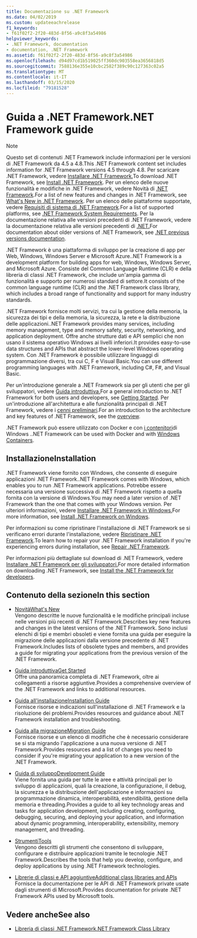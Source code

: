 ```yaml
---
title: Documentazione su .NET Framework
ms.date: 04/02/2019
ms.custom: updateeachrelease
f1_keywords:
- f61f02f2-2f20-483d-8f56-a9c8f3a54986
helpviewer_keywords:
- .NET Framework, documentation
- documentation, .NET Framework
ms.assetid: f61f02f2-2f20-483d-8f56-a9c8f3a54986
ms.openlocfilehash: d94d97cd1b519025ff360dc903558ea3656818d5
ms.sourcegitcommit: 7588136e355e10cbc2582f389c90c127363c02a5
ms.translationtype: MT
ms.contentlocale: it-IT
ms.lasthandoff: 03/15/2020
ms.locfileid: "79181528"
---
```

# <a name="net-framework-guide"></a><span data-ttu-id="cf685-102">Guida a .NET Framework</span><span class="sxs-lookup"><span data-stu-id="cf685-102">.NET Framework guide</span></span>

> [!NOTE]
> <span data-ttu-id="cf685-103">Questo set di contenuti .NET Framework include informazioni per le versioni di .NET Framework da 4.5 a 4.8.</span><span class="sxs-lookup"><span data-stu-id="cf685-103">This .NET Framework content set includes information for .NET Framework versions 4.5 through 4.8.</span></span> <span data-ttu-id="cf685-104">Per scaricare .NET Framework, vedere [Installare .NET Framework.](./install/guide-for-developers.md)</span><span class="sxs-lookup"><span data-stu-id="cf685-104">To download .NET Framework, see [Install .NET Framework](./install/guide-for-developers.md).</span></span> <span data-ttu-id="cf685-105">Per un elenco delle nuove funzionalità e modifiche in .NET Framework, vedere Novità di [.NET Framework](./whats-new/index.md).</span><span class="sxs-lookup"><span data-stu-id="cf685-105">For a list of new features and changes in .NET Framework, see [What's New in .NET Framework](./whats-new/index.md).</span></span> <span data-ttu-id="cf685-106">Per un elenco delle piattaforme supportate, vedere [Requisiti di sistema di .NET Framework](./get-started/system-requirements.md).</span><span class="sxs-lookup"><span data-stu-id="cf685-106">For a list of supported platforms, see [.NET Framework System Requirements](./get-started/system-requirements.md).</span></span> <span data-ttu-id="cf685-107">Per la documentazione relativa alle versioni precedenti di .NET Framework, vedere la documentazione relativa alle versioni precedenti di [.NET.](https://docs.microsoft.com/previous-versions/dotnet/)</span><span class="sxs-lookup"><span data-stu-id="cf685-107">For documentation about older versions of .NET Framework, see [.NET previous versions documentation](https://docs.microsoft.com/previous-versions/dotnet/).</span></span>

<span data-ttu-id="cf685-108">.NET Framework è una piattaforma di sviluppo per la creazione di app per Web, Windows, Windows Server e Microsoft Azure.</span><span class="sxs-lookup"><span data-stu-id="cf685-108">.NET Framework is a development platform for building apps for web, Windows, Windows Server, and Microsoft Azure.</span></span> <span data-ttu-id="cf685-109">Consiste del Common Language Runtime (CLR) e della libreria di classi .NET Framework, che include un'ampia gamma di funzionalità e supporto per numerosi standard di settore.</span><span class="sxs-lookup"><span data-stu-id="cf685-109">It consists of the common language runtime (CLR) and the .NET Framework class library, which includes a broad range of functionality and support for many industry standards.</span></span>

<span data-ttu-id="cf685-110">.NET Framework fornisce molti servizi, tra cui la gestione della memoria, la sicurezza dei tipi e della memoria, la sicurezza, la rete e la distribuzione delle applicazioni.</span><span class="sxs-lookup"><span data-stu-id="cf685-110">.NET Framework provides many services, including memory management, type and memory safety, security, networking, and application deployment.</span></span> <span data-ttu-id="cf685-111">Offre anche strutture dati e API semplici che non usano il sistema operativo Windows ai livelli inferiori.</span><span class="sxs-lookup"><span data-stu-id="cf685-111">It provides easy-to-use data structures and APIs that abstract the lower-level Windows operating system.</span></span> <span data-ttu-id="cf685-112">Con .NET Framework è possibile utilizzare linguaggi di programmazione diversi, tra cui C, F e Visual Basic.</span><span class="sxs-lookup"><span data-stu-id="cf685-112">You can use different programming languages with .NET Framework, including C#, F#, and Visual Basic.</span></span>

<span data-ttu-id="cf685-113">Per un'introduzione generale a .NET Framework sia per gli utenti che per gli sviluppatori, vedere [Guida introduttiva.](./get-started/index.md)</span><span class="sxs-lookup"><span data-stu-id="cf685-113">For a general introduction to .NET Framework for both users and developers, see [Getting Started](./get-started/index.md).</span></span> <span data-ttu-id="cf685-114">Per un'introduzione all'architettura e alle funzionalità principali di .NET Framework, vedere i [cenni preliminari](./get-started/overview.md).</span><span class="sxs-lookup"><span data-stu-id="cf685-114">For an introduction to the architecture and key features of .NET Framework, see the [overview](./get-started/overview.md).</span></span>

<span data-ttu-id="cf685-115">.NET Framework può essere utilizzato con Docker e con [i contenitori](/virtualization/windowscontainers/about/)di Windows .</span><span class="sxs-lookup"><span data-stu-id="cf685-115">.NET Framework can be used with Docker and with [Windows Containers](/virtualization/windowscontainers/about/).</span></span>

## <a name="installation"></a><span data-ttu-id="cf685-116">Installazione</span><span class="sxs-lookup"><span data-stu-id="cf685-116">Installation</span></span>

<span data-ttu-id="cf685-117">.NET Framework viene fornito con Windows, che consente di eseguire applicazioni .NET Framework.</span><span class="sxs-lookup"><span data-stu-id="cf685-117">.NET Framework comes with Windows, which enables you to run .NET Framework applications.</span></span> <span data-ttu-id="cf685-118">Potrebbe essere necessaria una versione successiva di .NET Framework rispetto a quella fornita con la versione di Windows.</span><span class="sxs-lookup"><span data-stu-id="cf685-118">You may need a later version of .NET Framework than the one that comes with your Windows version.</span></span> <span data-ttu-id="cf685-119">Per ulteriori informazioni, vedere [Installare .NET Framework in Windows.](./install/index.md)</span><span class="sxs-lookup"><span data-stu-id="cf685-119">For more information, see [Install .NET Framework on Windows](./install/index.md).</span></span>

<span data-ttu-id="cf685-120">Per informazioni su come ripristinare l'installazione di .NET Framework se si verificano errori durante l'installazione, vedere [Ripristinare .NET Framework](./install/repair.md).</span><span class="sxs-lookup"><span data-stu-id="cf685-120">To learn how to repair your .NET Framework installation if you're experiencing errors during installation, see [Repair .NET Framework](./install/repair.md).</span></span>

<span data-ttu-id="cf685-121">Per informazioni più dettagliate sul download di .NET Framework, vedere [Installare .NET Framework per gli sviluppatori.](./install/guide-for-developers.md)</span><span class="sxs-lookup"><span data-stu-id="cf685-121">For more detailed information on downloading .NET Framework, see [Install the .NET Framework for developers](./install/guide-for-developers.md).</span></span>

## <a name="in-this-section"></a><span data-ttu-id="cf685-122">Contenuto della sezione</span><span class="sxs-lookup"><span data-stu-id="cf685-122">In this section</span></span>

* [<span data-ttu-id="cf685-123">Novità</span><span class="sxs-lookup"><span data-stu-id="cf685-123">What's New</span></span>](./whats-new/index.md)  
<span data-ttu-id="cf685-124">Vengono descritte le nuove funzionalità e le modifiche principali incluse nelle versioni più recenti di .NET Framework.</span><span class="sxs-lookup"><span data-stu-id="cf685-124">Describes key new features and changes in the latest versions of the .NET Framework.</span></span> <span data-ttu-id="cf685-125">Sono inclusi elenchi di tipi e membri obsoleti e viene fornita una guida per eseguire la migrazione delle applicazioni dalla versione precedente di .NET Framework.</span><span class="sxs-lookup"><span data-stu-id="cf685-125">Includes lists of obsolete types and members, and provides a guide for migrating your applications from the previous version of the .NET Framework.</span></span>

* [<span data-ttu-id="cf685-126">Guida introduttiva</span><span class="sxs-lookup"><span data-stu-id="cf685-126">Get Started</span></span>](./get-started/index.md)  
<span data-ttu-id="cf685-127">Offre una panoramica completa di .NET Framework, oltre ai collegamenti a risorse aggiuntive.</span><span class="sxs-lookup"><span data-stu-id="cf685-127">Provides a comprehensive overview of the .NET Framework and links to additional resources.</span></span>

* [<span data-ttu-id="cf685-128">Guida all'installazione</span><span class="sxs-lookup"><span data-stu-id="cf685-128">Installation Guide</span></span>](./install/index.md)  
<span data-ttu-id="cf685-129">Fornisce risorse e indicazioni sull'installazione di .NET Framework e la risoluzione dei problemi.</span><span class="sxs-lookup"><span data-stu-id="cf685-129">Provides resources and guidance about .NET Framework installation and troubleshooting.</span></span>

* [<span data-ttu-id="cf685-130">Guida alla migrazione</span><span class="sxs-lookup"><span data-stu-id="cf685-130">Migration Guide</span></span>](./migration-guide/index.md)  
<span data-ttu-id="cf685-131">Fornisce risorse e un elenco di modifiche che è necessario considerare se si sta migrando l'applicazione a una nuova versione di .NET Framework.</span><span class="sxs-lookup"><span data-stu-id="cf685-131">Provides resources and a list of changes you need to consider if you're migrating your application to a new version of the .NET Framework.</span></span>

* [<span data-ttu-id="cf685-132">Guida di sviluppo</span><span class="sxs-lookup"><span data-stu-id="cf685-132">Development Guide</span></span>](./development-guide.md)  
<span data-ttu-id="cf685-133">Viene fornita una guida per tutte le aree e attività principali per lo sviluppo di applicazioni, quali la creazione, la configurazione, il debug, la sicurezza e la distribuzione dell'applicazione e informazioni su programmazione dinamica, interoperabilità, estendibilità, gestione della memoria e threading.</span><span class="sxs-lookup"><span data-stu-id="cf685-133">Provides a guide to all key technology areas and tasks for application development, including creating, configuring, debugging, securing, and deploying your application, and information about dynamic programming, interoperability, extensibility, memory management, and threading.</span></span>

* [<span data-ttu-id="cf685-134">Strumenti</span><span class="sxs-lookup"><span data-stu-id="cf685-134">Tools</span></span>](./tools/index.md)  
<span data-ttu-id="cf685-135">Vengono descritti gli strumenti che consentono di sviluppare, configurare e distribuire applicazioni tramite le tecnologie .NET Framework.</span><span class="sxs-lookup"><span data-stu-id="cf685-135">Describes the tools that help you develop, configure, and deploy applications by using .NET Framework technologies.</span></span>

* [<span data-ttu-id="cf685-136">Librerie di classi e API aggiuntive</span><span class="sxs-lookup"><span data-stu-id="cf685-136">Additional class libraries and APIs</span></span>](./additional-apis/index.md)  
<span data-ttu-id="cf685-137">Fornisce la documentazione per le API di .NET Framework private usate dagli strumenti di Microsoft.</span><span class="sxs-lookup"><span data-stu-id="cf685-137">Provides documentation for private .NET Framework APIs used by Microsoft tools.</span></span>

## <a name="see-also"></a><span data-ttu-id="cf685-138">Vedere anche</span><span class="sxs-lookup"><span data-stu-id="cf685-138">See also</span></span>

* [<span data-ttu-id="cf685-139">Libreria di classi .NET Framework</span><span class="sxs-lookup"><span data-stu-id="cf685-139">.NET Framework Class Library</span></span>](/dotnet/api/?view=netframework-4.8)
